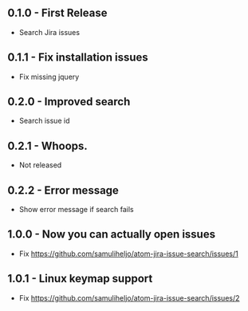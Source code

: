 ## 0.1.0 - First Release
* Search Jira issues

## 0.1.1 - Fix installation issues
* Fix missing jquery

## 0.2.0 - Improved search
* Search issue id

## 0.2.1 - Whoops.
* Not released

## 0.2.2 - Error message
* Show error message if search fails

## 1.0.0 - Now you can actually open issues
* Fix https://github.com/samuliheljo/atom-jira-issue-search/issues/1

## 1.0.1 - Linux keymap support
* Fix https://github.com/samuliheljo/atom-jira-issue-search/issues/2
